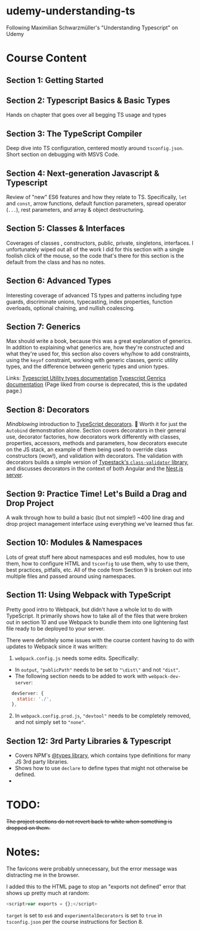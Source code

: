 # udemy-understanding-ts

Following Maximilian Schwarzmüller's "Understanding Typescript" on Udemy

# Course Content

## Section 1: Getting Started

## Section 2: Typescript Basics & Basic Types

Hands on chapter that goes over all begging TS usage and types

## Section 3: The TypeScript Compiler

Deep dive into TS configuration, centered mostly around `tsconfig.json`. Short section on debugging with MSVS Code.

## Section 4: Next-generation Javascript & Typescript

Review of "new" ES6 features and how they relate to TS. Specifically, `let` and `const`, arrow functions, default function parameters, spread operator (`...`), rest parameters, and array & object destructuring.

## Section 5: Classes & Interfaces

Coverages of classes , constructors, public, private, singletons, interfaces. I unfortunately wiped out all of the work I did for this section with a single foolish click of the mouse, so the code that's there for this section is the default from the class and has no notes.

## Section 6: Advanced Types

Interesting coverage of advanced TS types and patterns including type guards, discriminate unions, typecasting, index properties, function overloads, optional chaining, and nullish coalescing.

## Section 7: Generics

Max should write a book, because this was a great explanation of generics. In addition to explaining what generics are, how they're constructed and what they're used for, this section also covers why/how to add constraints, using the `keyof` constraint, working with generic classes, genric utility types, and the difference between generic types and union types.

Links:
[Typescript Utility types documentation](https://www.typescriptlang.org/docs/handbook/utility-types.html)
[Typescript Genrics documentation](https://www.typescriptlang.org/docs/handbook/2/generics.html) (Page liked from course is deprecated, this is the updated page.)

## Section 8: Decorators

_Mindblowing_ introduction to [TypeScript decorators](https://www.typescriptlang.org/docs/handbook/decorators.html). 🚀 Worth it for just the `Autobind` demonstration alone. Section covers decorators in their general use, decorator factories, how decorators work differently with classes, properties, accessors, methods and parameters, how decorators execute on the JS stack, an example of them being used to override class constructors (wow!), and validation with decorators. The validation with decorators builds a simple version of [Typestack's `class-validator` library](https://github.com/typestack/class-validator), and discusses decorators in the context of both Angular and the [Nest.js server](https://nestjs.com/).

## Section 9: Practice Time! Let's Build a Drag and Drop Project

A walk through how to build a basic (but not simple!) ~400 line drag and drop project management interface using everything we've learned thus far.

## Section 10: Modules & Namespaces

Lots of great stuff here about namespaces and es6 modules, how to use them, how to configure HTML and `tsconfig` to use them, why to use them, best practices, pitfalls, etc. All of the code from Section 9 is broken out into multiple files and passed around using namespaces.

## Section 11: Using Webpack with TypeScript

Pretty good intro to Webpack, but didn't have a whole lot to do with TypeScript. It primarily shows how to take all of the files that were broken out in section 10 and use Webpack to bundle them into one lightening fast file ready to be deployed to your server.

There were definitely some issues with the course content having to do with updates to Webpack since it was written:

1.  `webpack.config.js` needs some edits. Specifically:

- In `output`, `"publicPath"` needs to be set to `"\dist\"` and not `"dist"`.
- The following section needs to be added to work with `webpack-dev-server`:

```javascript
  devServer: {
    static: './',
  },
```

2.  In `webpack.config.prod.js`, `"devtool"` needs to be completely removed, and not simply set to `"none"`.

## Section 12: 3rd Party Libraries & Typescript

- Covers NPM's [@types library](https://www.npmjs.com/~types), which contains type definitions for many JS 3rd party libraries.
- Shows how to use `declare` to define types that might not otherwise be defined.
-

# TODO:

~~The project sections do not revert back to white when something is dropped on them.~~

# Notes:

The favicons were probably unnecessary, but the error message was distracting me in the browser.

I added this to the HTML page to stop an "exports not defined" error that shows up pretty much at random:

```javascript
<script>var exports = {};</script>
```

`target` is set to `es6` and `experimentalDecorators` is set to `true` in `tsconfig.json` per the course instructions for Section 8.
